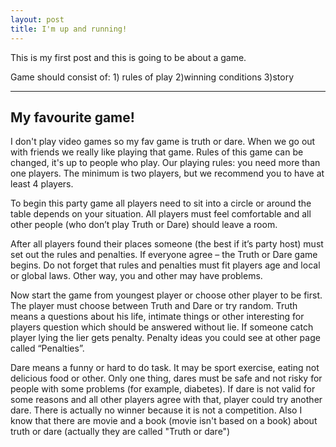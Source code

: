 ```yaml
---
layout: post
title: I'm up and running!
---
```

This is my first post and this is going to be about a game. 


Game should consist of: 1) rules of play
                        2)winning conditions
                        3)story
 
 ---
 My favourite game!
---
I don't play video games so my fav game is truth or dare. When we go out with friends we really like playing that game. Rules of this game can be changed, it's up to people who play. Our playing rules: you need more than one players. The minimum is two players, but we recommend you to have at least 4 players.

To begin this party game all players need to sit into a circle or around the table depends on your situation. All players must feel comfortable and all other people (who don’t play Truth or Dare) should leave a room.

After all players found their places someone (the best if it’s party host) must set out the rules and penalties. If everyone agree – the Truth or Dare game begins. Do not forget that rules and penalties must fit players age and local or global laws. Other way, you and other may have problems.

Now start the game from youngest player or choose other player to be first. The player must choose between Truth and Dare or try random. Truth means a questions about his life, intimate things or other interesting for players question which should be answered without lie. If someone catch player lying the lier gets penalty. Penalty ideas you could see at other page called “Penalties”.

Dare means a funny or hard to do task. It may be sport exercise, eating not delicious food or other. Only one thing, dares must be safe and not risky for people with some problems (for example, diabetes). If dare is not valid for some reasons and all other players agree with that, player could try another dare. 
There is actually no winner because it is not a competition.
Also I know that there are movie and a book (movie isn't based on a book) about truth or dare (actually they are called "Truth or dare")



